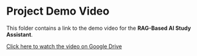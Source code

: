 #  Project Demo Video

This folder contains a link to the demo video for the **RAG-Based AI Study Assistant**.

 [Click here to watch the video on Google Drive](https://drive.google.com/file/d/1yebNjQSFy8fwF_m8d0IkC0g2mBHGnGXb/view?usp=drivesdk)

